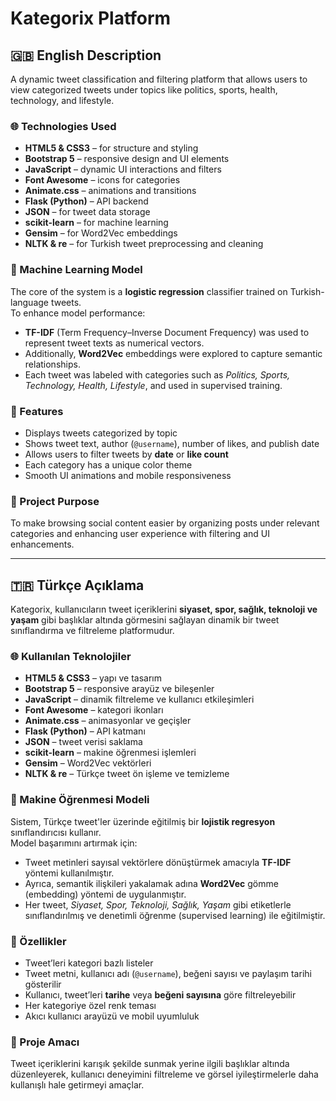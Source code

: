 # Kategorix Platform

## 🇬🇧 English Description

A dynamic tweet classification and filtering platform that allows users to view categorized tweets under topics like politics, sports, health, technology, and lifestyle.

### 🌐 Technologies Used

- **HTML5 & CSS3** – for structure and styling  
- **Bootstrap 5** – responsive design and UI elements  
- **JavaScript** – dynamic UI interactions and filters  
- **Font Awesome** – icons for categories  
- **Animate.css** – animations and transitions  
- **Flask (Python)** – API backend  
- **JSON** – for tweet data storage  
- **scikit-learn** – for machine learning  
- **Gensim** – for Word2Vec embeddings  
- **NLTK & re** – for Turkish tweet preprocessing and cleaning

### 🤖 Machine Learning Model

The core of the system is a **logistic regression** classifier trained on Turkish-language tweets.  
To enhance model performance:

- **TF-IDF** (Term Frequency–Inverse Document Frequency) was used to represent tweet texts as numerical vectors.  
- Additionally, **Word2Vec** embeddings were explored to capture semantic relationships.  
- Each tweet was labeled with categories such as *Politics, Sports, Technology, Health, Lifestyle*, and used in supervised training.

### 🚀 Features

- Displays tweets categorized by topic
- Shows tweet text, author (`@username`), number of likes, and publish date
- Allows users to filter tweets by **date** or **like count**
- Each category has a unique color theme
- Smooth UI animations and mobile responsiveness

### 🧠 Project Purpose

To make browsing social content easier by organizing posts under relevant categories and enhancing user experience with filtering and UI enhancements.

---

## 🇹🇷 Türkçe Açıklama

Kategorix, kullanıcıların tweet içeriklerini **siyaset, spor, sağlık, teknoloji ve yaşam** gibi başlıklar altında görmesini sağlayan dinamik bir tweet sınıflandırma ve filtreleme platformudur.

### 🌐 Kullanılan Teknolojiler

- **HTML5 & CSS3** – yapı ve tasarım  
- **Bootstrap 5** – responsive arayüz ve bileşenler  
- **JavaScript** – dinamik filtreleme ve kullanıcı etkileşimleri  
- **Font Awesome** – kategori ikonları  
- **Animate.css** – animasyonlar ve geçişler  
- **Flask (Python)** – API katmanı  
- **JSON** – tweet verisi saklama  
- **scikit-learn** – makine öğrenmesi işlemleri  
- **Gensim** – Word2Vec vektörleri  
- **NLTK & re** – Türkçe tweet ön işleme ve temizleme

### 🤖 Makine Öğrenmesi Modeli

Sistem, Türkçe tweet'ler üzerinde eğitilmiş bir **lojistik regresyon** sınıflandırıcısı kullanır.  
Model başarımını artırmak için:

- Tweet metinleri sayısal vektörlere dönüştürmek amacıyla **TF-IDF** yöntemi kullanılmıştır.  
- Ayrıca, semantik ilişkileri yakalamak adına **Word2Vec** gömme (embedding) yöntemi de uygulanmıştır.  
- Her tweet, *Siyaset, Spor, Teknoloji, Sağlık, Yaşam* gibi etiketlerle sınıflandırılmış ve denetimli öğrenme (supervised learning) ile eğitilmiştir.

### 🚀 Özellikler

- Tweet’leri kategori bazlı listeler  
- Tweet metni, kullanıcı adı (`@username`), beğeni sayısı ve paylaşım tarihi gösterilir  
- Kullanıcı, tweet’leri **tarihe** veya **beğeni sayısına** göre filtreleyebilir  
- Her kategoriye özel renk teması  
- Akıcı kullanıcı arayüzü ve mobil uyumluluk

### 🧠 Proje Amacı
Tweet içeriklerini karışık şekilde sunmak yerine ilgili başlıklar altında düzenleyerek, kullanıcı deneyimini filtreleme ve görsel iyileştirmelerle daha kullanışlı hale getirmeyi amaçlar.
